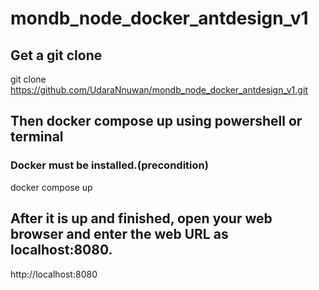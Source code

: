 # mondb_node_docker_antdesign_v1
## Get a git clone 

git clone https://github.com/UdaraNnuwan/mondb_node_docker_antdesign_v1.git

## Then docker compose up using powershell or terminal
### Docker must be installed.(precondition)

docker compose up

## After it is up and finished, open your web browser and enter the web URL as localhost:8080.

http://localhost:8080

